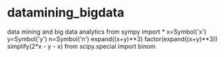 # datamining_bigdata
data mining and big data analytics
from sympy import *
x=Symbol('x')
y=Symbol('y')
n=Symbol('n')
expand((x+y)**3)
factor(expand((x+y)**3))
simplify(2*x - y - x)
from scipy.special import binom
